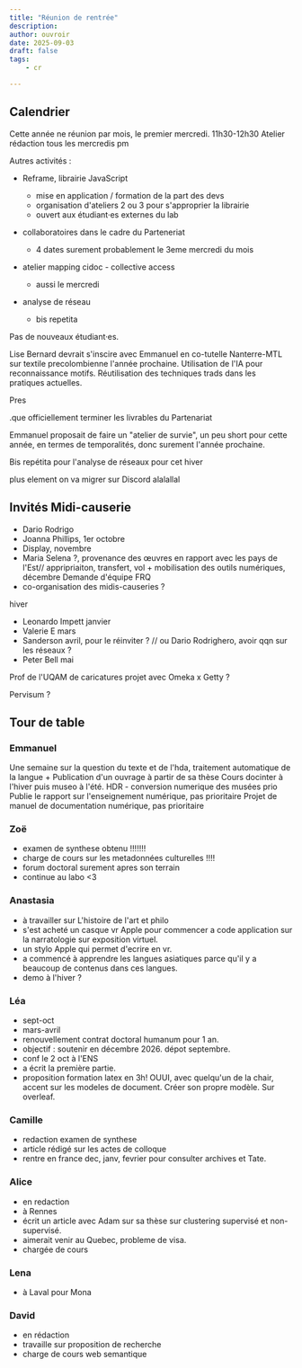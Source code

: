 ```yaml
---
title: "Réunion de rentrée"
description: 
author: ouvroir
date: 2025-09-03
draft: false
tags:
    - cr 

---
```


## Calendrier

Cette année ne réunion par mois, le premier mercredi.
11h30-12h30
Atelier rédaction tous les mercredis pm

Autres activités : 

- Reframe, librairie JavaScript
  - mise en application / formation de la part des devs
  - organisation d'ateliers 2 ou 3 pour s'approprier la librairie 
  - ouvert aux étudiant·es externes du lab 

- collaboratoires dans le cadre du Parteneriat
  - 4 dates surement probablement le 3eme mercredi du mois 

- atelier mapping cidoc - collective access
  - aussi le mercredi 

- analyse de réseau
  - bis repetita

Pas de nouveaux étudiant·es.
     
Lise Bernard devrait s'inscire avec Emmanuel en co-tutelle Nanterre-MTL sur textile precolombienne l'année prochaine. Utilisation de l'IA pour reconnaissance motifs. Réutilisation des techniques trads dans les pratiques actuelles.

Pres

.que officiellement terminer les livrables du Partenariat 

Emmanuel proposait de faire un "atelier de survie", un peu short pour cette année, en termes de temporalités, donc surement l'année prochaine. 

Bis repétita pour l'analyse de réseaux pour cet hiver 

plus element on va migrer sur Discord alalallal

## Invités Midi-causerie

- Dario Rodrigo
- Joanna Phillips, 1er octobre 
- Display, novembre
- Maria Selena ?, provenance des œuvres en rapport avec les pays de l'Est// appripriaiton, transfert, vol + mobilisation des outils numériques, décembre 
  Demande d'équipe FRQ
- co-organisation des midis-causeries ? 

hiver 

- Leonardo Impett janvier 
- Valerie E mars 
- Sanderson avril, pour le réinviter ? // ou Dario Rodrighero, avoir qqn sur les réseaux ? 
- Peter Bell mai

Prof de l'UQAM de caricatures projet avec Omeka x Getty  ? 

Pervisum ? 

## Tour de table

### Emmanuel

Une semaine sur la question du texte et de l'hda, traitement automatique de la langue + Publication d'un ouvrage à partir de sa thèse 
Cours docinter à l'hiver puis museo à l'été. 
HDR - conversion numerique des musées prio
Publie le rapport sur l'enseignement numérique, pas prioritaire
Projet de manuel de documentation numérique, pas prioritaire

### Zoë

- examen de synthese obtenu !!!!!!!
- charge de cours sur les metadonnées culturelles !!!!
- forum doctoral surement apres son terrain
- continue au labo <3

### Anastasia 

- à travailler sur L'histoire de l'art et philo
- s'est acheté un casque vr Apple pour commencer a code application sur la narratologie sur exposition virtuel.
- un stylo Apple qui permet d'ecrire en vr. 
- a commencé à apprendre les langues asiatiques parce qu'il y a beaucoup de contenus dans ces langues.
- demo à l'hiver ?

### Léa 

- sept-oct
- mars-avril
- renouvellement contrat doctoral humanum pour 1 an. 
- objectif : soutenir en décembre 2026. dépot septembre. 
- conf le 2 oct à l'ENS
- a écrit la première partie.
- proposition formation latex en 3h! OUUI, avec quelqu'un de la chair, accent sur les modeles de document. Créer son propre modèle. Sur overleaf.

### Camille

- redaction examen de synthese
- article rédigé sur les actes de colloque
- rentre en france dec, janv, fevrier pour consulter archives et Tate. 

### Alice

- en redaction
- à Rennes
- écrit un article avec Adam sur sa thèse sur clustering supervisé et non-supervisé. 
- aimerait venir au Quebec, probleme de visa. 
- chargée de cours

### Lena

- à Laval pour Mona

### David

- en rédaction
- travaille sur proposition de recherche
- charge de cours web semantique

